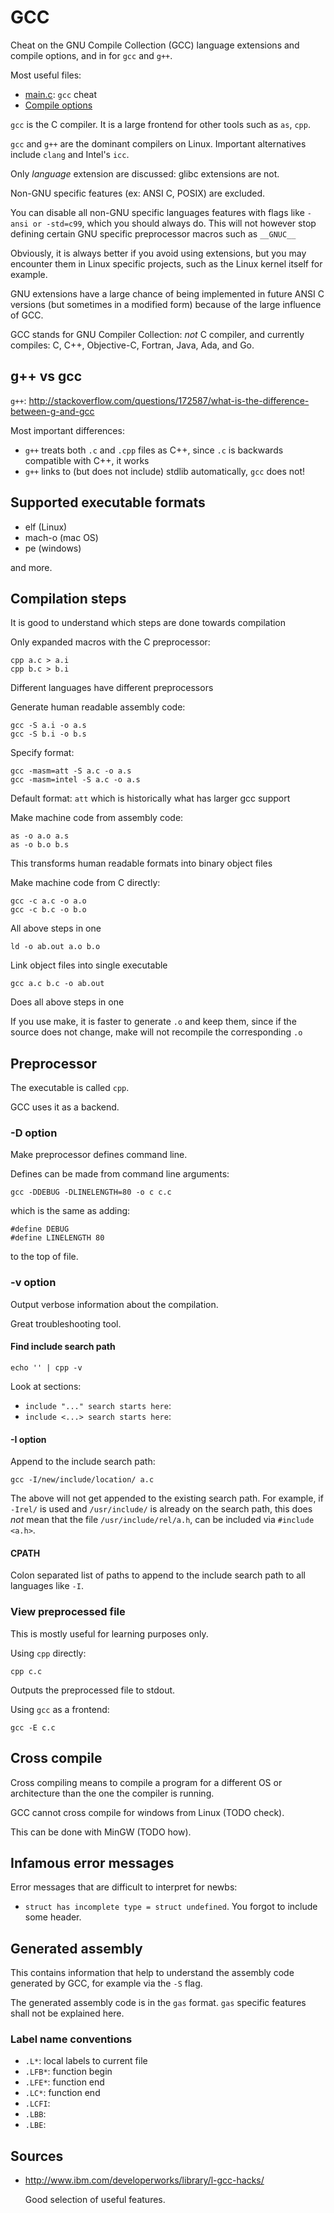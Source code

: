 # GCC

Cheat on the GNU Compile Collection (GCC) language extensions and compile options, and in for `gcc` and `g++`.

Most useful files:

- [main.c](main.c): `gcc` cheat
- [Compile options](compiler-options.md)

`gcc` is the C compiler. It is a large frontend for other tools such as `as`, `cpp`.

`gcc` and `g++` are the dominant compilers on Linux. Important alternatives include `clang` and Intel's `icc`.

Only *language* extension are discussed: glibc extensions are not.

Non-GNU specific features (ex: ANSI C, POSIX) are excluded.

You can disable all non-GNU specific languages features with flags like `-ansi or -std=c99`, which you should always do. This will not however stop defining certain GNU specific preprocessor macros such as `__GNUC__`

Obviously, it is always better if you avoid using extensions, but you may encounter them in Linux specific projects, such as the Linux kernel itself for example.

GNU extensions have a large chance of being implemented in future ANSI C versions (but sometimes in a modified form) because of the large influence of GCC.

GCC stands for GNU Compiler Collection: *not* C compiler, and currently compiles: C, C++, Objective-C, Fortran, Java, Ada, and Go.

## g++ vs gcc

`g++`: <http://stackoverflow.com/questions/172587/what-is-the-difference-between-g-and-gcc>

Most important differences:

- `g++` treats both `.c` and `.cpp` files as C++, since `.c` is backwards compatible with C++, it works
- `g++` links to (but does not include) stdlib automatically, `gcc` does not!

## Supported executable formats

- elf (Linux)
- mach-o (mac OS)
- pe (windows)

and more.

## Compilation steps

It is good to understand which steps are done towards compilation

Only expanded macros with the C preprocessor:

    cpp a.c > a.i
    cpp b.c > b.i

Different languages have different preprocessors

Generate human readable assembly code:

    gcc -S a.i -o a.s
    gcc -S b.i -o b.s

Specify format:

    gcc -masm=att -S a.c -o a.s
    gcc -masm=intel -S a.c -o a.s

Default format: `att` which is historically what has larger gcc support

Make machine code from assembly code:

    as -o a.o a.s
    as -o b.o b.s

This transforms human readable formats into binary object files

Make machine code from C directly:

    gcc -c a.c -o a.o
    gcc -c b.c -o b.o

All above steps in one

    ld -o ab.out a.o b.o

Link object files into single executable

    gcc a.c b.c -o ab.out

Does all above steps in one

If you use make, it is faster to generate `.o` and keep them, since if the source does not change, make will not recompile the corresponding `.o`

## Preprocessor

The executable is called `cpp`.

GCC uses it as a backend.

### -D option

Make preprocessor defines command line.

Defines can be made from command line arguments:

    gcc -DDEBUG -DLINELENGTH=80 -o c c.c

which is the same as adding:

    #define DEBUG
    #define LINELENGTH 80

to the top of file.

### -v option

Output verbose information about the compilation.

Great troubleshooting tool.

#### Find include search path

    echo '' | cpp -v

Look at sections:

- `include "..." search starts here`:
- `include <...> search starts here`:

#### -I option

Append to the include search path:

    gcc -I/new/include/location/ a.c

The above will not get appended to the existing search path.
For example, if `-Irel/` is used and `/usr/include/` is already on the search path, this does *not* mean that the file `/usr/include/rel/a.h`, can be included via `#include <a.h>`.

#### CPATH

Colon separated list of paths to append to the include search path to all languages like `-I`.

### View preprocessed file

This is mostly useful for learning purposes only.

Using `cpp` directly:

	cpp c.c

Outputs the preprocessed file to stdout.

Using `gcc` as a frontend:

    gcc -E c.c

## Cross compile

Cross compiling means to compile a program for a different OS or architecture than the one the compiler is running.

GCC cannot cross compile for windows from Linux (TODO check).

This can be done with MinGW (TODO how).

## Infamous error messages

Error messages that are difficult to interpret for newbs:

- `struct has incomplete type = struct undefined`. You forgot to include some header.

## Generated assembly

This contains information that help to understand the assembly code generated by GCC, for example via the `-S` flag.

The generated assembly code is in the `gas` format. `gas` specific features shall not be explained here.

### Label name conventions

- `.L*`: local labels to current file
- `.LFB*`: function begin
- `.LFE*`: function end
- `.LC*`: function end
- `.LCFI`:
- `.LBB`:
- `.LBE`:

## Sources

-   <http://www.ibm.com/developerworks/library/l-gcc-hacks/>

    Good selection of useful features.
